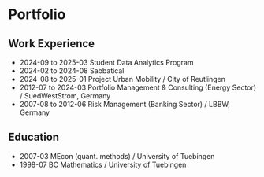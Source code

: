 # Portfolio

## Work Experience

* 2024-09 to 2025-03 Student Data Analytics Program
* 2024-02 to 2024-08 Sabbatical
* 2024-08 to 2025-01 Project Urban Mobility / City of Reutlingen
* 2012-07 to 2024-03 Portfolio Management & Consulting (Energy Sector) / SuedWestStrom, Germany
* 2007-08 to 2012-06 Risk Management (Banking Sector) / LBBW, Germany

## Education
* 2007-03 MEcon (quant. methods) / University of Tuebingen
* 1998-07 BC  Mathematics / University of Tuebingen
